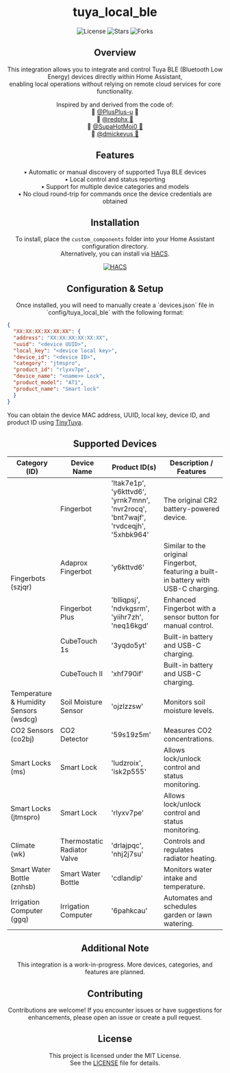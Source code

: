 <h1 align="center"><br>tuya_local_ble</h1>

<p align="center">
  <img src="https://img.shields.io/github/license/ShonP40/Tuya-BLE?style=flat-square" alt="License">
  <img src="https://img.shields.io/github/stars/ShonP40/Tuya-BLE?style=flat-square" alt="Stars">
  <img src="https://img.shields.io/github/forks/ShonP40/Tuya-BLE?style=flat-square" alt="Forks">
</p>

<h2 align="center">Overview</h2>
<p align="center">
  This integration allows you to integrate and control Tuya BLE (Bluetooth Low Energy) devices directly within Home Assistant, <br>
  enabling local operations without relying on remote cloud services for core functionality.
</p>
<p align="center">
  Inspired by and derived from the code of: <br>
  💐 <a href="https://github.com/PlusPlus-ua/ha_tuya_ble">@PlusPlus-u</a> 💐<br>
  💐 <a href="https://github.com/redphx/poc-tuya-ble-fingerbot">@redphx 💐</a><br>
  💐 <a href="https://github.com/SupaHotMoj0/tuya_ble">@SupaHotMoj0 💐</a><br>
  💐 <a href="https://github.com/dmickeyus">@dmickeyus 💐</a>
</p>

<h2 align="center">Features</h2>
<p align="center">
  • Automatic or manual discovery of supported Tuya BLE devices <br>
  • Local control and status reporting <br>
  • Support for multiple device categories and models <br>
  • No cloud round-trip for commands once the device credentials are obtained
</p>

<h2 align="center">Installation</h2>
<p align="center">
  To install, place the <code>custom_components</code> folder into your Home Assistant configuration directory. <br>
  Alternatively, you can install via <a href="https://hacs.xyz/">HACS</a>.
</p>
<p align="center">
  <a href="https://my.home-assistant.io/redirect/hacs_repository/?owner=ShonP40&repository=Tuya-BLE&category=integration">
    <img src="https://my.home-assistant.io/badges/hacs_repository.svg" alt="HACS">
  </a>
</p>

<h2 align="center">Configuration & Setup</h2>
<p align="center">
  Once installed, you will need to manually create a `devices.json` file in `config/tuya_local_ble` with the following format:

  ```json
  {
    "XX:XX:XX:XX:XX:XX": {
    "address": "XX:XX:XX:XX:XX:XX",
    "uuid": "<device UUID>",
    "local_key": "<device local key>",
    "device_id": "<device ID>",
    "category": "jtmspro",
    "product_id": "rlyxv7pe",
    "device_name": "<name>> Lock",
    "product_model": "AT1",
    "product_name": "Smart lock"
    }
  }
  ```

  You can obtain the device MAC address, UUID, local key, device ID, and product ID using [TinyTuya](https://github.com/jasonacox/tinytuya).
</p>

<h2 align="center">Supported Devices</h2>
<table align="center">
  <thead>
    <tr>
      <th>Category (ID)</th>
      <th>Device Name</th>
      <th>Product ID(s)</th>
      <th>Description / Features</th>
    </tr>
  </thead>
  <tbody>
    <tr>
      <td rowspan="5">Fingerbots<br>(szjqr)</td>
      <td>Fingerbot</td>
      <td>'ltak7e1p', 'y6kttvd6', 'yrnk7mnn', 'nvr2rocq', 'bnt7wajf', 'rvdceqjh', '5xhbk964'</td>
      <td>The original CR2 battery-powered device.</td>
    </tr>
    <tr>
      <td>Adaprox Fingerbot</td>
      <td>'y6kttvd6'</td>
      <td>Similar to the original Fingerbot, featuring a built-in battery with USB-C charging.</td>
    </tr>
    <tr>
      <td>Fingerbot Plus</td>
      <td>'blliqpsj', 'ndvkgsrm', 'yiihr7zh', 'neq16kgd'</td>
      <td>Enhanced Fingerbot with a sensor button for manual control.</td>
    </tr>
    <tr>
      <td>CubeTouch 1s</td>
      <td>'3yqdo5yt'</td>
      <td>Built-in battery and USB-C charging.</td>
    </tr>
    <tr>
      <td>CubeTouch II</td>
      <td>'xhf790if'</td>
      <td>Built-in battery and USB-C charging.</td>
    </tr>
    <tr>
      <td>Temperature &amp; Humidity Sensors<br>(wsdcg)</td>
      <td>Soil Moisture Sensor</td>
      <td>'ojzlzzsw'</td>
      <td>Monitors soil moisture levels.</td>
    </tr>
    <tr>
      <td>CO2 Sensors<br>(co2bj)</td>
      <td>CO2 Detector</td>
      <td>'59s19z5m'</td>
      <td>Measures CO2 concentrations.</td>
    </tr>
    <tr>
      <td>Smart Locks<br>(ms)</td>
      <td>Smart Lock</td>
      <td>'ludzroix', 'isk2p555'</td>
      <td>Allows lock/unlock control and status monitoring.</td>
    </tr>
    <tr>
      <td>Smart Locks<br>(jtmspro)</td>
      <td>Smart Lock</td>
      <td>'rlyxv7pe'</td>
      <td>Allows lock/unlock control and status monitoring.</td>
    </tr>
    <tr>
      <td>Climate<br>(wk)</td>
      <td>Thermostatic Radiator Valve</td>
      <td>'drlajpqc', 'nhj2j7su'</td>
      <td>Controls and regulates radiator heating.</td>
    </tr>
    <tr>
      <td>Smart Water Bottle<br>(znhsb)</td>
      <td>Smart Water Bottle</td>
      <td>'cdlandip'</td>
      <td>Monitors water intake and temperature.</td>
    </tr>
    <tr>
      <td>Irrigation Computer<br>(ggq)</td>
      <td>Irrigation Computer</td>
      <td>'6pahkcau'</td>
      <td>Automates and schedules garden or lawn watering.</td>
    </tr>
  </tbody>
</table>

<h2 align="center">Additional Note</h2>
<p align="center">
  This integration is a work-in-progress. More devices, categories, and features are planned.
</p>

<h2 align="center">Contributing</h2>
<p align="center">
  Contributions are welcome! If you encounter issues or have suggestions for enhancements, please open an issue or create a pull request.
</p>

<h2 align="center">License</h2>
<p align="center">
  This project is licensed under the MIT License. <br> See the <a href="LICENSE">LICENSE</a> file for details.
</p>
